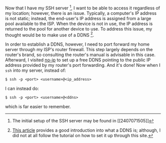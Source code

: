 Now that I have my SSH server [^1], I want to be able to access it regardless of my location; however, there is an issue. Typically, a computer's IP address is not static; instead, the end-user's IP address is assigned from a large pool available to the ISP. When the device is not in use, the IP address is returned to the pool for another device to use. To address this issue, my thought would be to make use of a DDNS [^2].

In order to establish a DDNS, however, I need to port forward my home server through my ISP's router firewall. This step largely depends on the router's brand, so consulting the router's manual is advisable in this case. Afterward, I visited [no-ip](https://www.noip.com/login?ref_url=console) to set up a free DDNS pointing to the public IP address provided by my router's port forwarding. And it's done! Now when I `ssh` into my server, instead of:
```
$ ssh -p <port> <username>@<ip_address>
```

I can instead do:
```
$ ssh -p <port> <username>@<ddns>
```

which is far easier to remember.

[^1]: The initial setup of the SSH server may be found in [[2407071505]]
[^2]: [This article](https://www.howtogeek.com/866573/what-is-dynamic-dns-ddns-and-how-do-you-set-it-up/) provides a good introduction into what a DDNS is; although, I did not at all follow the tutorial on how to set it up through this site.
